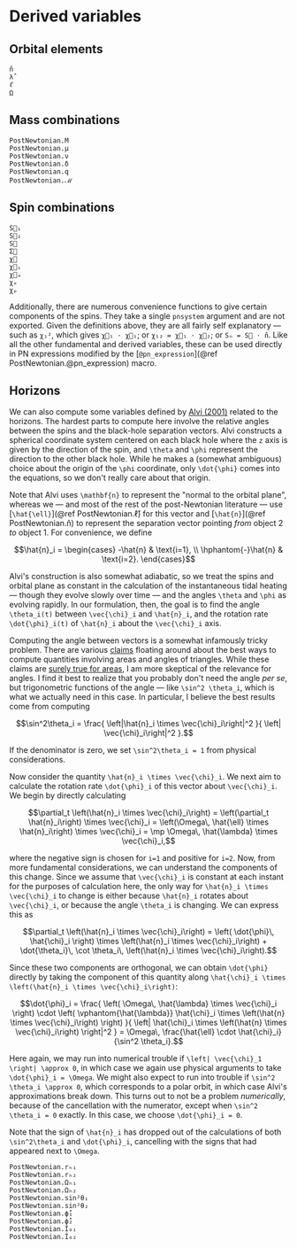 # Derived variables

## Orbital elements

```@docs
n̂
λ̂
ℓ̂
Ω
```

## Mass combinations

```@docs
PostNewtonian.M
PostNewtonian.μ
PostNewtonian.ν
PostNewtonian.δ
PostNewtonian.q
PostNewtonian.ℳ
```

## Spin combinations

```@docs
S⃗₁
S⃗₂
S⃗
Σ⃗
χ⃗
χ⃗ₛ
χ⃗ₐ
χₑ
χₚ
```

Additionally, there are numerous convenience functions to give certain
components of the spins.  They take a single `pnsystem` argument and are not
exported.  Given the definitions above, they are all fairly self explanatory —
such as `χ₁²`, which gives `χ⃗₁ ⋅ χ⃗₁`; or `χ₁₂ = χ⃗₁ ⋅ χ⃗₂`; or `Sₙ = S⃗ ⋅ n̂`.
Like all the other fundamental and derived variables, these can be used directly
in PN expressions modified by the [`@pn_expression`](@ref
PostNewtonian.@pn_expression) macro.


## Horizons

We can also compute some variables defined by [Alvi
(2001)](http://link.aps.org/doi/10.1103/PhysRevD.64.104020) related to the
horizons.  The hardest parts to compute here involve the relative angles between
the spins and the black-hole separation vectors.  Alvi constructs a spherical
coordinate system centered on each black hole where the ``z`` axis is given by
the direction of the spin, and ``\theta`` and ``\phi`` represent the direction
to the other black hole.  While he makes a (somewhat ambiguous) choice about the
origin of the ``\phi`` coordinate, only ``\dot{\phi}`` comes into the equations,
so we don't really care about that origin.

Note that Alvi uses ``\mathbf{n}`` to represent the "normal to the orbital
plane", whereas we — and most of the rest of the post-Newtonian literature — use
[``\hat{\ell}``](@ref PostNewtonian.ℓ̂) for this vector and [``\hat{n}``](@ref
PostNewtonian.n̂) to represent the separation vector pointing *from* object 2
*to* object 1.  For convenience, we define
```math
\hat{n}_i = \begin{cases}
-\hat{n} & \text{i=1}, \\
\hphantom{-}\hat{n} & \text{i=2}.
\end{cases}
```

Alvi's construction is also somewhat adiabatic, so we treat the spins and
orbital plane as constant in the calculation of the instantaneous tidal heating
— though they evolve slowly over time — and the angles ``\theta`` and ``\phi``
as evolving rapidly.  In our formulation, then, the goal is to find the angle
``\theta_i(t)`` between ``\vec{\chi}_i`` and ``\hat{n}_i``, and the rotation
rate ``\dot{\phi}_i(t)`` of ``\hat{n}_i`` about the ``\vec{\chi}_i`` axis.

Computing the angle between vectors is a somewhat infamously tricky problem.
There are various
[claims](https://people.eecs.berkeley.edu/~wkahan/Triangle.pdf) floating around
about the best ways to compute quantities involving areas and angles of
triangles.  While these claims are [surely true for
areas](https://inria.hal.science/hal-00790071), I am more skeptical of the
relevance for angles.  I find it best to realize that you probably don't need
the angle *per se*, but trigonometric functions of the angle — like ``\sin^2
\theta_i``, which is what we actually need in this case.  In particular, I
believe the best results come from computing
```math
\sin^2\theta_i = \frac{
    \left|\hat{n}_i \times \vec{\chi}_i\right|^2
}{
    \left| \vec{\chi}_i\right|^2
}.
```
If the denominator is zero, we set ``\sin^2\theta_i = 1`` from physical
considerations.

Now consider the quantity ``\hat{n}_i \times \vec{\chi}_i``.  We next aim to
calculate the rotation rate ``\dot{\phi}_i`` of this vector about
``\vec{\chi}_i``.  We begin by directly calculating
```math
\partial_t \left(\hat{n}_i \times \vec{\chi}_i\right)
=
\left(\partial_t \hat{n}_i\right) \times \vec{\chi}_i
=
\left(\Omega\, \hat{\ell} \times \hat{n}_i\right) \times \vec{\chi}_i
=
\mp \Omega\, \hat{\lambda} \times \vec{\chi}_i,
```
where the negative sign is chosen for ``i=1`` and positive for ``i=2``.  Now,
from more fundamental considerations, we can understand the components of this
change.  Since we assume that ``\vec{\chi}_i`` is constant at each instant for
the purposes of calculation here, the only way for ``\hat{n}_i \times
\vec{\chi}_i`` to change is either because ``\hat{n}_i`` rotates about
``\vec{\chi}_i``, or because the angle ``\theta_i`` is changing.  We can express
this as
```math
\partial_t \left(\hat{n}_i \times \vec{\chi}_i\right)
=
\left( \dot{\phi}\, \hat{\chi}_i \right) \times \left(\hat{n}_i \times \vec{\chi}_i\right)
+
\dot{\theta_i}\, \cot \theta_i\, \left(\hat{n}_i \times \vec{\chi}_i\right).
```
Since these two components are orthogonal, we can obtain ``\dot{\phi}`` directly
by taking the component of this quantity along ``\hat{\chi}_i \times
\left(\hat{n}_i \times \vec{\chi}_i\right)``:
```math
\dot{\phi}_i
=
\frac{
    \left( \Omega\, \hat{\lambda} \times \vec{\chi}_i \right)
    \cdot
    \left(
        \vphantom{\hat{\lambda}} \hat{\chi}_i
        \times
        \left(\hat{n} \times \vec{\chi}_i\right)
    \right)
}{
    \left| \hat{\chi}_i \times \left(\hat{n} \times \vec{\chi}_i\right) \right|^2
}
=
\Omega\, \frac{\hat{\ell} \cdot \hat{\chi}_i}{\sin^2 \theta_i}.
```
Here again, we may run into numerical trouble if ``\left| \vec{\chi}_1 \right| \approx 0``,
in which case we again use physical arguments to take ``\dot{\phi}_i = \Omega``.
We might also expect to run into trouble if ``\sin^2 \theta_i \approx 0``, which
corresponds to a polar orbit, in which case Alvi's approximations break down.
This turns out to not be a problem *numerically*, because of the cancellation
with the numerator, except when ``\sin^2 \theta_i = 0`` exactly.  In this case,
we choose ``\dot{\phi}_i = 0``.

Note that the sign of ``\hat{n}_i`` has dropped out of the calculations of both
``\sin^2\theta_i`` and ``\dot{\phi}_i``, cancelling with the signs that had
appeared next to ``\Omega``.


```@docs
PostNewtonian.rₕ₁
PostNewtonian.rₕ₂
PostNewtonian.Ωₕ₁
PostNewtonian.Ωₕ₂
PostNewtonian.sin²θ₁
PostNewtonian.sin²θ₂
PostNewtonian.ϕ̇̂₁
PostNewtonian.ϕ̇̂₂
PostNewtonian.Î₀₁
PostNewtonian.Î₀₂
```
